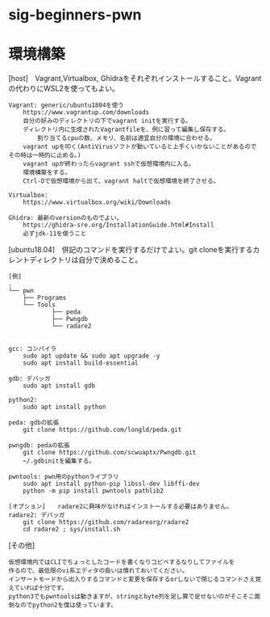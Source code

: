# sig-beginners-pwn

# 環境構築

[host]　Vagrant,Virtualbox, Ghidraをそれぞれインストールすること。Vagrantの代わりにWSL2を使ってもよい。

	Vagrant: generic/ubuntu1804を使う
		https://www.vagrantup.com/downloads
		自分の好みのディレクトリの下でvagrant initを実行する。
		ディレクトリ内に生成されたVagrantfileを、例に習って編集し保存する。
			割り当てるcpuの数、メモリ、名前は適宜自分の環境に合わせる。
		vagrant upを叩く(AntiVirusソフトが動いていると上手くいかないことがあるのでその時は一時的に止める。)
		vagrant upが終わったらvagrant sshで仮想環境内に入る。
		環境構築をする。
		Ctrl-Dで仮想環境から出て、vagrant haltで仮想環境を終了させる。
				
	Virtualbox:
		https://www.virtualbox.org/wiki/Downloads

	Ghidra: 最新のversionのものでよい。
		https://ghidra-sre.org/InstallationGuide.html#Install
		必ずjdk-11を使うこと

[ubuntu18.04]　併記のコマンドを実行するだけでよい。git cloneを実行するカレントディレクトリは自分で決めること。

	[例]
	.
	└── pwn
    	├── Programs
    	└── Tools
        		├── peda
        		├── Pwngdb
        		└── radare2


	gcc: コンパイラ
		sudo apt update && sudo apt upgrade -y
		sudo apt install build-essential

	gdb: デバッガ	
		sudo apt install gdb

	python2:
		sudo apt install python

	peda: gdbの拡張
		git clone https://github.com/longld/peda.git

	pwngdb: pedaの拡張
		git clone https://github.com/scwuaptx/Pwngdb.git
        ~/.gdbinitを編集する。

	pwntools: pwn用のpythonライブラリ
		sudo apt install python-pip libssl-dev libffi-dev
		python -m pip install pwntools pathlib2

```
[オプション]　　radare2に興味がなければインストールする必要はありません。
radare2: デバッガ
	git clone https://github.com/radareorg/radare2
	cd radare2 ; sys/install.sh
```
[その他]

	仮想環境内ではCLIでちょっとしたコードを書くなりコピペするなりしてファイルを
	作るので、最低限のvi系エディタの扱いは慣れておいてください。
	インサートモードから出入りするコマンドと変更を保存するorしないで閉じるコマンドさえ覚えていれば十分です。
	python3でもpwntoolsは動きますが、stringとbyte列を足し算で足せないのがそこそこ面倒なのでpython2を僕は使っています。
